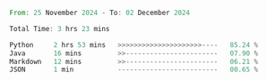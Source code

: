 <!--START_SECTION:waka-->

```rust
From: 25 November 2024 - To: 02 December 2024

Total Time: 3 hrs 23 mins

Python     2 hrs 53 mins   >>>>>>>>>>>>>>>>>>>>>----   85.24 %
Java       16 mins         >>-----------------------   07.90 %
Markdown   12 mins         >>-----------------------   06.21 %
JSON       1 min           -------------------------   00.65 %
```

<!--END_SECTION:waka-->

